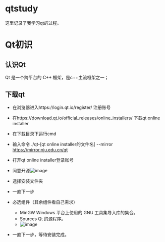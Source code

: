 # qtstudy
这里记录了我学习qt的过程。
#  Qt初识
## 认识Qt
Qt 是一个跨平台的 C++ 框架，是c++主流框架之一；
## 下载qt
+ 在浏览器进入https://login.qt.io/register/  注册账号
+ 在https://download.qt.io/official_releases/online_installers/  下载qt online installer
+ 在下载目录下运行cmd
+ 输入命令  ./qt-[qt online installer的文件名] --mirror https://mirror.nju.edu.cn/qt
+ 打开qt online installer登录账号
+ 同意开源![image](https://github.com/caicai13648709751/qtstudy/assets/97296201/81c08d1c-b573-4a3c-a53e-12fa4fea59d5)
+ 选择安装文件夹
+ 一直下一步
+ 必选组件（其余组件看自己需求）
  * MinGW   Windows 平台上使用的 GNU 工具集导入库的集合。
  * Sources   Qt 的源程序。
  * ![image](https://github.com/caicai13648709751/qtstudy/assets/97296201/11b197b3-13b0-4beb-8fa6-948efd145346)

+ 一直下一步，等待安装完成。

 
